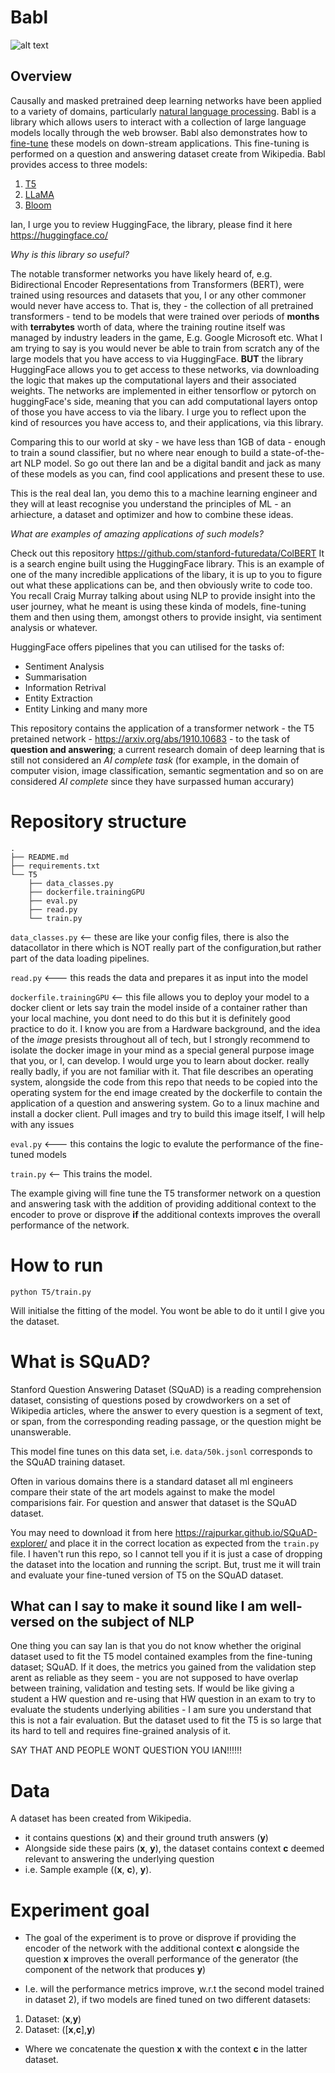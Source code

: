 # Babl

![alt text](img/parrot.jpg, "conversational")
## Overview 
Causally and masked pretrained deep learning networks have been applied to a variety of domains, particularly [natural language processing](https://en.wikipedia.org/wiki/Natural_language_processing). Babl is a library which allows users to interact with a collection of large language models locally through the web browser. Babl also demonstrates how to [fine-tune](https://en.wikipedia.org/wiki/Fine-tuning_(deep_learning)) these models on down-stream applications. This fine-tuning is performed on a question and answering dataset create from Wikipedia. Babl provides access to three models:
1) [T5](https://en.wikipedia.org/wiki/T5_(language_model))
2) [LLaMA](https://en.wikipedia.org/wiki/Llama_language_model)
3) [Bloom](https://en.wikipedia.org/wiki/BLOOM_(language_model))

Ian, I urge you to review HuggingFace, the library, please find it here https://huggingface.co/

_Why is this library so useful?_

The notable transformer networks you have likely heard of, e.g. Bidirectional Encoder Representations from Transformers (BERT), were trained using resources and datasets that you, I or any other commoner would never have access to. That is, they - the collection of all pretrained transformers - tend to be models that were trained over periods of **months** with **terrabytes** worth of data, where the training routine itself was managed by industry leaders in the game, E.g. Google Microsoft etc. What I am trying to say is you would never be able to train from scratch any of the large models that you have access to via HuggingFace. **BUT** the library HuggingFace allows you to get access to these networks, via downloading the logic that makes up the computational layers and their associated weights. The networks are implemented in either tensorflow or pytorch on huggingFace's side, meaning that you can add computational layers ontop of those you have access to via the libary. I urge you to reflect upon the kind of resources you have access to, and their applications, via this library. 

Comparing this to our world at sky - we have less than 1GB of data - enough to train a sound classifier, but no where near enough to build a state-of-the-art NLP model. So go out there Ian and be a digital bandit and jack as many of these models as you can, find cool applications and present these to use. 

This is the real deal Ian, you demo this to a machine learning engineer and they will at least recognise you understand the principles of ML - an arhiecture, a dataset and optimizer and how to combine these ideas. 

_What are examples of amazing applications of such models?_

Check out this repository https://github.com/stanford-futuredata/ColBERT
It is a search engine built using the HuggingFace library. This is an example of one of the many incredible applications of the libary, it is up to you to figure out what these applications can be, and then obviously write to code too. You recall Craig Murray talking about using NLP to provide insight into the user journey, what he meant is using these kinda of models, fine-tuning them and then using them, amongst others to provide insight, via sentiment analysis or whatever. 

HuggingFace offers pipelines that you can utilised for the tasks of: 
- Sentiment Analysis 
- Summarisation 
- Information Retrival
- Entity Extraction 
- Entity Linking 
and many more

This repository contains the application of a transformer network - the T5 pretained network - https://arxiv.org/abs/1910.10683 - to the task of **question and answering**; a current research domain of deep learning that is still not considered an *AI complete task* (for example, in the domain of computer vision, image classification, semantic segmentation and so on are considered *AI complete* since they have surpassed human accurary) 

# Repository structure 
```
.
├── README.md
├── requirements.txt
└── T5
    ├── data_classes.py
    ├── dockerfile.trainingGPU
    ├── eval.py
    ├── read.py
    └── train.py
```

`data_classes.py` <-- these are like your config files, there is also the datacollator in there which is NOT really part of the configuration,but rather part of the data loading pipelines. 

 `read.py` <--- this reads the data and prepares it as input into the model

 `dockerfile.trainingGPU`  <-- this file allows you to deploy your model to a docker client or lets say train the model inside of a container rather than your local machine, you dont need to do this but it is definitely good practice to do it. I know you are from a Hardware background, and the idea of the _image_ presists throughout all of tech, but I strongly recommend to isolate the docker image in your mind as a special general purpose image that you, or I, can develop. I would urge you to learn about docker. really really badly, if you are not familiar with it. That file describes an operating system, alongside the code from this repo that needs to be copied into the operating system for the end image created by the dockerfile to contain the application of a question and answering system. Go to a linux machine and install a docker client. Pull images and try to build this image itself, I will help with any issues 

  `eval.py` <--- this contains the logic to evalute the performance of the fine-tuned models

 `train.py` <-- This trains the model. 

The example giving will fine tune the T5 transformer network on a question and answering task with the addition of providing additional context to the encoder to prove or disprove **if** the additional contexts improves the overall performance of the network. 

# How to run
```
python T5/train.py
```
Will initialse the fitting of the model. You wont be able to do it until I give you the dataset. 

# What is SQuAD?
Stanford Question Answering Dataset (SQuAD) is a reading comprehension dataset, consisting of questions posed by crowdworkers on a set of Wikipedia articles, where the answer to every question is a segment of text, or span, from the corresponding reading passage, or the question might be unanswerable.

This model fine tunes on this data set, i.e. `data/50k.jsonl` corresponds to the SQuAD training dataset. 

Often in various domains there is a standard dataset all ml engineers compare their state of the art models against to make the model comparisions fair. For question and answer that dataset is the SQuAD dataset. 

You may need to download it from here https://rajpurkar.github.io/SQuAD-explorer/ and place it in the correct location as expected from the `train.py` file. I haven't run this repo, so I cannot tell you if it is just a case of dropping the dataset into the location and running the script. But, trust me it will train and evaluate your fine-tuned version of T5 on the SQuAD dataset. 


## What can I say to make it sound like I am well-versed on the subject of NLP 
 One thing you can say Ian is that you do not know whether the original dataset used to fit the T5 model contained examples from the fine-tuning dataset; SQuAD. If it does, the metrics you gained from the validation step arent as reliable as they seem  - you are not supposed to have overlap between training, validation and testing sets. If would be like giving a student a HW question and re-using that HW question in an exam to try to evaluate the students underlying abilities - I am sure you understand that this is not a fair evaluation. But the dataset used to fit the T5 is so large that its hard to tell and requires fine-grained analysis of it. 

 SAY THAT AND PEOPLE WONT QUESTION YOU IAN!!!!!!



# Data 
A dataset has been created from Wikipedia. 
- it contains questions (**x**) and their ground truth answers (**y**)
- Alongside side these pairs (**x**, **y**), the dataset contains context **c** deemed relevant to answering the underlying question 
- i.e. Sample example ((**x**, **c**), **y**). 

# Experiment goal
- The goal of the experiment is to prove or disprove if providing the encoder of the network with the additional context **c** alongside the question **x** improves the overall performance of the generator (the component of the network that produces **y**)

- I.e. will the performance metrics improve, w.r.t the second model trained in dataset 2), if two models are fined tuned on two different datasets:
1) Dataset: (**x**,**y**)
2) Dataset: ([**x**,**c**],**y**)
- Where we concatenate the question **x** with the context **c** in the latter dataset. 

